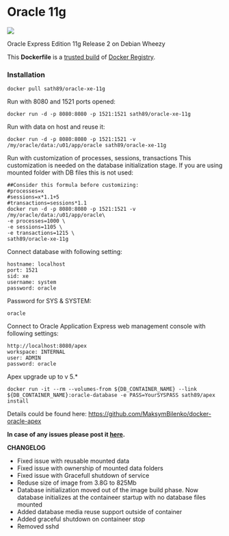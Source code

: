 Oracle 11g
============================
[![](https://badge.imagelayers.io/sath89/oracle-xe-11g:latest.svg)](https://imagelayers.io/?images=izone/oracle:11g 'Get your own badge on imagelayers.io')

Oracle Express Edition 11g Release 2 on Debian Wheezy

This **Dockerfile** is a [trusted build](https://registry.hub.docker.com/u/sath89/oracle-xe-11g/) of [Docker Registry](https://registry.hub.docker.com/).

### Installation

    docker pull sath89/oracle-xe-11g

Run with 8080 and 1521 ports opened:

    docker run -d -p 8080:8080 -p 1521:1521 sath89/oracle-xe-11g

Run with data on host and reuse it:

    docker run -d -p 8080:8080 -p 1521:1521 -v /my/oracle/data:/u01/app/oracle sath89/oracle-xe-11g

Run with customization of processes, sessions, transactions
This customization is needed on the database initialization stage. If you are using mounted folder with DB files this is not used:

    ##Consider this formula before customizing:
    #processes=x
    #sessions=x*1.1+5
    #transactions=sessions*1.1
    docker run -d -p 8080:8080 -p 1521:1521 -v /my/oracle/data:/u01/app/oracle\
    -e processes=1000 \
    -e sessions=1105 \
    -e transactions=1215 \
    sath89/oracle-xe-11g

Connect database with following setting:

    hostname: localhost
    port: 1521
    sid: xe
    username: system
    password: oracle

Password for SYS & SYSTEM:

    oracle

Connect to Oracle Application Express web management console with following settings:

    http://localhost:8080/apex
    workspace: INTERNAL
    user: ADMIN
    password: oracle

Apex upgrade up to v 5.*

    docker run -it --rm --volumes-from ${DB_CONTAINER_NAME} --link ${DB_CONTAINER_NAME}:oracle-database -e PASS=YourSYSPASS sath89/apex install
Details could be found here: https://github.com/MaksymBilenko/docker-oracle-apex

**In case of any issues please post it [here](https://github.com/MaksymBilenko/docker-oracle-xe-11g/issues).**


**CHANGELOG**
* Fixed issue with reusable mounted data
* Fixed issue with ownership of mounted data folders
* Fixed issue with Gracefull shutdown of service
* Reduse size of image from 3.8G to 825Mb
* Database initialization moved out of the image build phase. Now database initializes at the containeer startup with no database files mounted
* Added database media reuse support outside of container
* Added graceful shutdown on containeer stop
* Removed sshd

